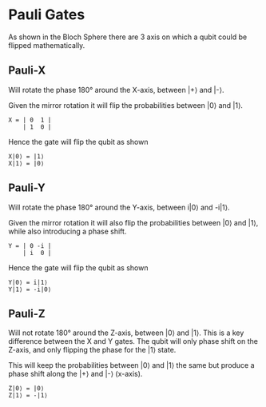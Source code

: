 # Pauli Gates

As shown in the Bloch Sphere there are 3 axis on which a qubit could be flipped mathematically.

## Pauli-X

Will rotate the phase 180° around the X-axis, between |+⟩ and |-⟩.

Given the mirror rotation it will flip the probabilities between |0⟩ and |1⟩.

    X = | 0  1 |
        | 1  0 |

Hence the gate will flip the qubit as shown

    X|0⟩ = |1⟩
    X|1⟩ = |0⟩

## Pauli-Y

Will rotate the phase 180° around the Y-axis, between i|0⟩ and -i|1⟩.

Given the mirror rotation it will also flip the probabilities between |0⟩ and |1⟩, while also introducing a phase shift.

    Y = | 0 -i |
        | i  0 |

Hence the gate will flip the qubit as shown

    Y|0⟩ = i|1⟩
    Y|1⟩ = -i|0⟩

## Pauli-Z

Will not rotate 180° around the Z-axis, between |0⟩ and |1⟩. This is a key difference between the X and Y gates. The qubit will only phase shift on the Z-axis, and only flipping the phase for the |1⟩ state.

This will keep the probabilities between |0⟩ and |1⟩ the same but produce a phase shift along the |+⟩ and |-⟩ (x-axis). 

    Z|0⟩ = |0⟩ 
    Z|1⟩ = -|1⟩